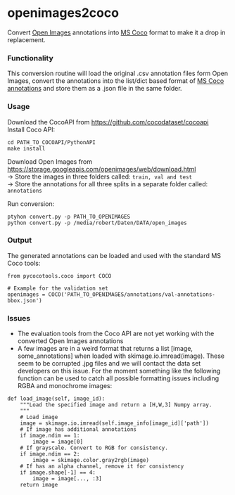 # openimages2coco
Convert [Open Images](https://storage.googleapis.com/openimages/web/index.html "Open Images Homepage") annotations into [MS Coco](http://cocodataset.org "MS Coco Homepage") format to make it a drop in replacement.

### Functionality

This conversion routine will load the original .csv annotation files form Open Images, convert the annotations into the list/dict based format of [MS Coco annotations](http://cocodataset.org/#format-data) and store them as a .json file in the same folder.

### Usage

Download the CocoAPI from https://github.com/cocodataset/cocoapi \
Install Coco API:
```
cd PATH_TO_COCOAPI/PythonAPI
make install
```

Download Open Images from https://storage.googleapis.com/openimages/web/download.html \
-> Store the images in three folders called: ```train, val and test``` \
-> Store the annotations for all three splits in a separate folder called: ```annotations```

Run conversion:
```
ptyhon convert.py -p PATH_TO_OPENIMAGES
python convert.py -p /media/robert/Daten/DATA/open_images
```

### Output

The generated annotations can be loaded and used with the standard MS Coco tools:
```
from pycocotools.coco import COCO

# Example for the validation set
openimages = COCO('PATH_TO_OPENIMAGES/annotations/val-annotations-bbox.json')
```

### Issues
- The evaluation tools from the Coco API are not yet working with the converted Open Images annotations
- A few images are in a weird format that returns a list [image, some_annotations] when loaded with skimage.io.imread(image). These seem to be corrupted .jpg files and we will contact the data set developers on this issue. For the moment something like the following function can be used to catch all possible formatting issues including RGBA and monochrome images:
```
def load_image(self, image_id):
    """Load the specified image and return a [H,W,3] Numpy array.
    """
    # Load image
    image = skimage.io.imread(self.image_info[image_id]['path'])
    # If image has additional annotations
    if image.ndim == 1:
        image = image[0]
    # If grayscale. Convert to RGB for consistency.
    if image.ndim == 2:
        image = skimage.color.gray2rgb(image)
    # If has an alpha channel, remove it for consistency
    if image.shape[-1] == 4:
        image = image[..., :3]
    return image
```

